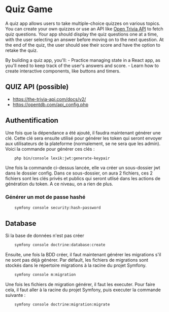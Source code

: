 # Quiz Game

A quiz app allows users to take multiple-choice quizzes on various topics. You can create your own quizzes or use an API like <a href="https://opentdb.com/api_config.php?ref=altcademy.com" target="_blank">Open Trivia API</a> to fetch quiz questions. Your app should display the quiz questions one at a time, with the user selecting an answer before moving on to the next question. At the end of the quiz, the user should see their score and have the option to retake the quiz.

By building a quiz app, you'll: - Practice managing state in a React app, as you'll need to keep track of the user's answers and score. - Learn how to create interactive components, like buttons and timers.

## QUIZ API (possible)

- https://the-trivia-api.com/docs/v2/
- https://opentdb.com/api_config.php

## Authentification

Une fois que la dépendance a été ajouté, il faudra maintenant générer une clé. Cette clé sera ensuite utilisé pour générer les token qui seront envoyer aux utilisateurs de la plateforme (normalement, se ne sera que les admin). Voici la commande pour générer ces clés :

```bash
    php bin/console lexik:jwt:generate-keypair
```

Une fois la commande ci-dessus lancée, elle va créer un sous-dossier jwt dans le dossier config. Dans ce sous-dossier, on aura 2 fichiers, ces 2 fichiers sont les clés privés et publics qui seront utlisé dans les actions de génération du token. A ce niveau, on a rien de plus.

### Générer un mot de passe hashé
```bash
    symfony console security:hash-password
```

## Database

Si la base de données n'est pas créer
```bash
    symfony console doctrine:database:create
```

Ensuite, une fois la BDD créer, il faut maintenant générer les migrations s'il ne sont pas déjà générer. Par défault, les fichiers de migrations sont stockés dans le répertoire migrations à la racine du projet Symfony.
```bash
    symfony console m:migration
```

Une fois les fichiers de migration générer, il faut les executer. Pour faire cela, il faut aller à la racine du projet Symfony, puis executer la commande suivante :
```bash
    symfony console doctrine:migration:migrate
```